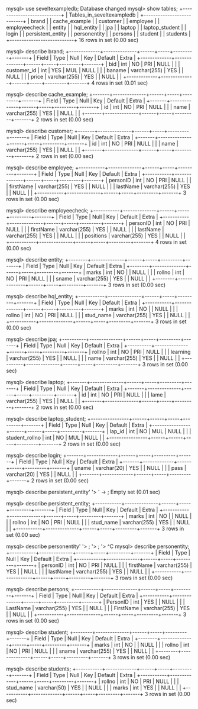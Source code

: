 mysql> use seveltexampledb;
Database changed
mysql> show tables;
+---------------------------+
| Tables_in_seveltexampledb |
+---------------------------+
| brand                     |
| cache_example             |
| customer                  |
| employee                  |
| employeecheck             |
| entity                    |
| hql_entity                |
| jpa                       |
| laptop                    |
| laptop_student            |
| login                     |
| persistent_entity         |
| personentity              |
| persons                   |
| student                   |
| students                  |
+---------------------------+
16 rows in set (0.00 sec)

mysql> describe brand;
+-------------+--------------+------+-----+---------+-------+
| Field       | Type         | Null | Key | Default | Extra |
+-------------+--------------+------+-----+---------+-------+
| bid         | int          | NO   | PRI | NULL    |       |
| customer_id | int          | YES  | MUL | NULL    |       |
| baname      | varchar(255) | YES  |     | NULL    |       |
| price       | varchar(255) | YES  |     | NULL    |       |
+-------------+--------------+------+-----+---------+-------+
4 rows in set (0.01 sec)

mysql> describe cache_example;
+-------+--------------+------+-----+---------+-------+
| Field | Type         | Null | Key | Default | Extra |
+-------+--------------+------+-----+---------+-------+
| id    | int          | NO   | PRI | NULL    |       |
| name  | varchar(255) | YES  |     | NULL    |       |
+-------+--------------+------+-----+---------+-------+
2 rows in set (0.00 sec)

mysql> describe customer;
+-------+--------------+------+-----+---------+-------+
| Field | Type         | Null | Key | Default | Extra |
+-------+--------------+------+-----+---------+-------+
| id    | int          | NO   | PRI | NULL    |       |
| name  | varchar(255) | YES  |     | NULL    |       |
+-------+--------------+------+-----+---------+-------+
2 rows in set (0.00 sec)

mysql> describe employee;
+-----------+--------------+------+-----+---------+-------+
| Field     | Type         | Null | Key | Default | Extra |
+-----------+--------------+------+-----+---------+-------+
| personID  | int          | NO   | PRI | NULL    |       |
| firstName | varchar(255) | YES  |     | NULL    |       |
| lastName  | varchar(255) | YES  |     | NULL    |       |
+-----------+--------------+------+-----+---------+-------+
3 rows in set (0.00 sec)

mysql> describe employeecheck;
+-----------+--------------+------+-----+---------+-------+
| Field     | Type         | Null | Key | Default | Extra |
+-----------+--------------+------+-----+---------+-------+
| personID  | int          | NO   | PRI | NULL    |       |
| firstName | varchar(255) | YES  |     | NULL    |       |
| lastName  | varchar(255) | YES  |     | NULL    |       |
| positions | varchar(255) | YES  |     | NULL    |       |
+-----------+--------------+------+-----+---------+-------+
4 rows in set (0.00 sec)

mysql> describe entity;
+--------+--------------+------+-----+---------+-------+
| Field  | Type         | Null | Key | Default | Extra |
+--------+--------------+------+-----+---------+-------+
| marks  | int          | NO   |     | NULL    |       |
| rollno | int          | NO   | PRI | NULL    |       |
| sname  | varchar(255) | YES  |     | NULL    |       |
+--------+--------------+------+-----+---------+-------+
3 rows in set (0.00 sec)

mysql> describe hql_entity;
+-----------+--------------+------+-----+---------+-------+
| Field     | Type         | Null | Key | Default | Extra |
+-----------+--------------+------+-----+---------+-------+
| marks     | int          | NO   |     | NULL    |       |
| rollno    | int          | NO   | PRI | NULL    |       |
| stud_name | varchar(255) | YES  |     | NULL    |       |
+-----------+--------------+------+-----+---------+-------+
3 rows in set (0.00 sec)

mysql> describe jpa;
+----------+--------------+------+-----+---------+-------+
| Field    | Type         | Null | Key | Default | Extra |
+----------+--------------+------+-----+---------+-------+
| rollno   | int          | NO   | PRI | NULL    |       |
| learning | varchar(255) | YES  |     | NULL    |       |
| name     | varchar(255) | YES  |     | NULL    |       |
+----------+--------------+------+-----+---------+-------+
3 rows in set (0.00 sec)

mysql> describe laptop;
+-------+--------------+------+-----+---------+-------+
| Field | Type         | Null | Key | Default | Extra |
+-------+--------------+------+-----+---------+-------+
| id    | int          | NO   | PRI | NULL    |       |
| lame  | varchar(255) | YES  |     | NULL    |       |
+-------+--------------+------+-----+---------+-------+
2 rows in set (0.00 sec)

mysql> describe laptop_student;
+----------------+------+------+-----+---------+-------+
| Field          | Type | Null | Key | Default | Extra |
+----------------+------+------+-----+---------+-------+
| lap_id         | int  | NO   | MUL | NULL    |       |
| student_rollno | int  | NO   | MUL | NULL    |       |
+----------------+------+------+-----+---------+-------+
2 rows in set (0.00 sec)

mysql> describe login;
+-------+-------------+------+-----+---------+-------+
| Field | Type        | Null | Key | Default | Extra |
+-------+-------------+------+-----+---------+-------+
| uname | varchar(20) | YES  |     | NULL    |       |
| pass  | varchar(20) | YES  |     | NULL    |       |
+-------+-------------+------+-----+---------+-------+
2 rows in set (0.00 sec)

mysql> describe persistent_entity'
    '> '
    -> ;
Empty set (0.01 sec)

mysql> describe persistent_entity;
+-----------+--------------+------+-----+---------+-------+
| Field     | Type         | Null | Key | Default | Extra |
+-----------+--------------+------+-----+---------+-------+
| marks     | int          | NO   |     | NULL    |       |
| rollno    | int          | NO   | PRI | NULL    |       |
| stud_name | varchar(255) | YES  |     | NULL    |       |
+-----------+--------------+------+-----+---------+-------+
3 rows in set (0.00 sec)

mysql> describe personentity'
    '> ;
    '> ;
    '> ^C
mysql> describe personentity;
+-----------+--------------+------+-----+---------+-------+
| Field     | Type         | Null | Key | Default | Extra |
+-----------+--------------+------+-----+---------+-------+
| personID  | int          | NO   | PRI | NULL    |       |
| firstName | varchar(255) | YES  |     | NULL    |       |
| lastName  | varchar(255) | YES  |     | NULL    |       |
+-----------+--------------+------+-----+---------+-------+
3 rows in set (0.00 sec)

mysql> describe persons;
+-----------+--------------+------+-----+---------+-------+
| Field     | Type         | Null | Key | Default | Extra |
+-----------+--------------+------+-----+---------+-------+
| PersonID  | int          | YES  |     | NULL    |       |
| LastName  | varchar(255) | YES  |     | NULL    |       |
| FirstName | varchar(255) | YES  |     | NULL    |       |
+-----------+--------------+------+-----+---------+-------+
3 rows in set (0.00 sec)

mysql> describe student;
+--------+--------------+------+-----+---------+-------+
| Field  | Type         | Null | Key | Default | Extra |
+--------+--------------+------+-----+---------+-------+
| marks  | int          | NO   |     | NULL    |       |
| rollno | int          | NO   | PRI | NULL    |       |
| sname  | varchar(255) | YES  |     | NULL    |       |
+--------+--------------+------+-----+---------+-------+
3 rows in set (0.00 sec)

mysql> describe students;
+-----------+-------------+------+-----+---------+-------+
| Field     | Type        | Null | Key | Default | Extra |
+-----------+-------------+------+-----+---------+-------+
| rollno    | int         | NO   | PRI | NULL    |       |
| stud_name | varchar(50) | YES  |     | NULL    |       |
| marks     | int         | YES  |     | NULL    |       |
+-----------+-------------+------+-----+---------+-------+
3 rows in set (0.00 sec)
